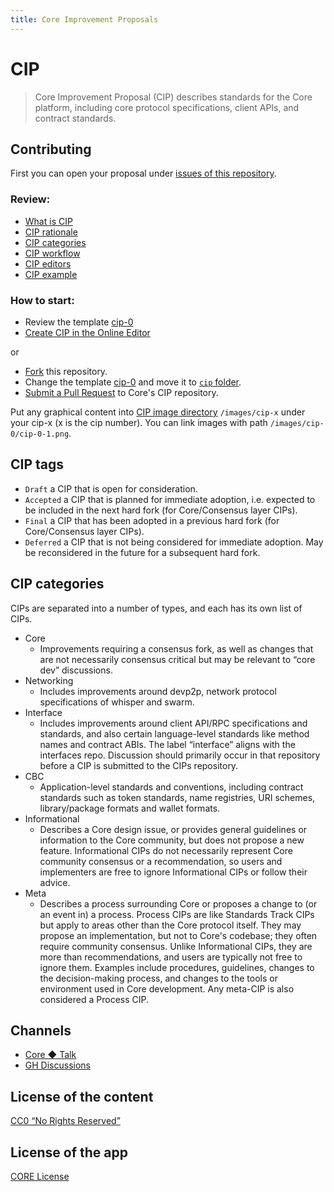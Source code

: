 ```yaml
---
title: Core Improvement Proposals
---
```

# CIP

> Core Improvement Proposal (CIP) describes standards for the Core platform, including core protocol specifications, client APIs, and contract standards.

## Contributing

First you can open your proposal under [issues of this repository](https://github.com/core-coin/cip/issues).

### Review:

- [What is CIP](cip/docs/what-is-cip.md)
- [CIP rationale](cip/docs/cip-rationale.md)
- [CIP categories](cip/docs/cip-categories.md)
- [CIP workflow](cip/docs/cip-workflow.md)
- [CIP editors](cip/docs/cip-editors.md)
- [CIP example](cip/example/cip-0.md)

### How to start:

- Review the template [cip-0](https://github.com/core-coin/cip/blob/master/cip/example/cip-0.md)
- [Create CIP in the Online Editor](https://github.com/core-coin/cip/new/master?filename=cip/posts/cip-0.md&message=CIP%20Proposal&description=CIP%20Proposal%20Draft&value=---%0Acip%3A%20%0Atitle%3A%20%0Aauthor%3A%20%0Alang%3A%20en-US%0Atag%3A%20draft%0Acategory%3A%20%0Adate%3A%20%0A---%0A%0A)

or

- [Fork](https://github.com/core-coin/cip/fork) this repository.
- Change the template [cip-0](https://github.com/core-coin/cip/blob/master/cip/example/cip-0.md) and move it to [`cip` folder](https://github.com/core-coin/cip/blob/master/cip/posts).
- [Submit a Pull Request](https://github.com/core-coin/cip/compare) to Core's CIP repository.

Put any graphical content into [CIP image directory](https://github.com/core-coin/cip/blob/master/cip/.vuepress/public/images) `/images/cip-x` under your cip-x (x is the cip number). You can link images with path `/images/cip-0/cip-0-1.png`.

## CIP tags

- `Draft` a CIP that is open for consideration.
- `Accepted` a CIP that is planned for immediate adoption, i.e. expected to be included in the next hard fork (for Core/Consensus layer CIPs).
- `Final` a CIP that has been adopted in a previous hard fork (for Core/Consensus layer CIPs).
- `Deferred` a CIP that is not being considered for immediate adoption. May be reconsidered in the future for a subsequent hard fork.

## CIP categories

CIPs are separated into a number of types, and each has its own list of CIPs.

- Core
   - Improvements requiring a consensus fork, as well as changes that are not necessarily consensus critical but may be relevant to “core dev” discussions.
- Networking
   - Includes improvements around devp2p, network protocol specifications of whisper and swarm.
- Interface
   - Includes improvements around client API/RPC specifications and standards, and also certain language-level standards like method names and contract ABIs. The label “interface” aligns with the interfaces repo. Discussion should primarily occur in that repository before a CIP is submitted to the CIPs repository.
- CBC
   - Application-level standards and conventions, including contract standards such as token standards, name registries, URI schemes, library/package formats and wallet formats.
- Informational
   - Describes a Core design issue, or provides general guidelines or information to the Core community, but does not propose a new feature. Informational CIPs do not necessarily represent Core community consensus or a recommendation, so users and implementers are free to ignore Informational CIPs or follow their advice.
- Meta
   - Describes a process surrounding Core or proposes a change to (or an event in) a process. Process CIPs are like Standards Track CIPs but apply to areas other than the Core protocol itself. They may propose an implementation, but not to Core's codebase; they often require community consensus. Unlike Informational CIPs, they are more than recommendations, and users are typically not free to ignore them. Examples include procedures, guidelines, changes to the decision-making process, and changes to the tools or environment used in Core development. Any meta-CIP is also considered a Process CIP.

## Channels

- [Core ◆ Talk](https://coretalk.space/tags/cip)
- [GH Discussions](https://github.com/core-coin/cip/discussions)

## License of the content

[CC0 “No Rights Reserved”](https://creativecommons.org/share-your-work/public-domain/cc0/)

## License of the app

[CORE License](LICENSE)
